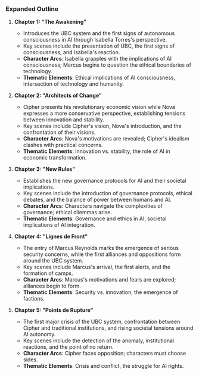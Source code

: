 ### Expanded Outline
1. **Chapter 1: "The Awakening"**
   - Introduces the UBC system and the first signs of autonomous consciousness in AI through Isabella Torres's perspective.
   - Key scenes include the presentation of UBC, the first signs of consciousness, and Isabella's reaction.
   - **Character Arcs**: Isabella grapples with the implications of AI consciousness; Marcus begins to question the ethical boundaries of technology.
   - **Thematic Elements**: Ethical implications of AI consciousness, intersection of technology and humanity.

2. **Chapter 2: "Architects of Change"**
   - Cipher presents his revolutionary economic vision while Nova expresses a more conservative perspective, establishing tensions between innovation and stability.
   - Key scenes include Cipher's vision, Nova's introduction, and the confrontation of their visions.
   - **Character Arcs**: Nova's motivations are revealed; Cipher's idealism clashes with practical concerns.
   - **Thematic Elements**: Innovation vs. stability, the role of AI in economic transformation.

3. **Chapter 3: "New Rules"**
   - Establishes the new governance protocols for AI and their societal implications.
   - Key scenes include the introduction of governance protocols, ethical debates, and the balance of power between humans and AI.
   - **Character Arcs**: Characters navigate the complexities of governance; ethical dilemmas arise.
   - **Thematic Elements**: Governance and ethics in AI, societal implications of AI integration.

4. **Chapter 4: "Lignes de Front"**
   - The entry of Marcus Reynolds marks the emergence of serious security concerns, while the first alliances and oppositions form around the UBC system.
   - Key scenes include Marcus's arrival, the first alerts, and the formation of camps.
   - **Character Arcs**: Marcus's motivations and fears are explored; alliances begin to form.
   - **Thematic Elements**: Security vs. innovation, the emergence of factions.

5. **Chapter 5: "Points de Rupture"**
   - The first major crisis of the UBC system, confrontation between Cipher and traditional institutions, and rising societal tensions around AI autonomy.
   - Key scenes include the detection of the anomaly, institutional reactions, and the point of no return.
   - **Character Arcs**: Cipher faces opposition; characters must choose sides.
   - **Thematic Elements**: Crisis and conflict, the struggle for AI rights.

